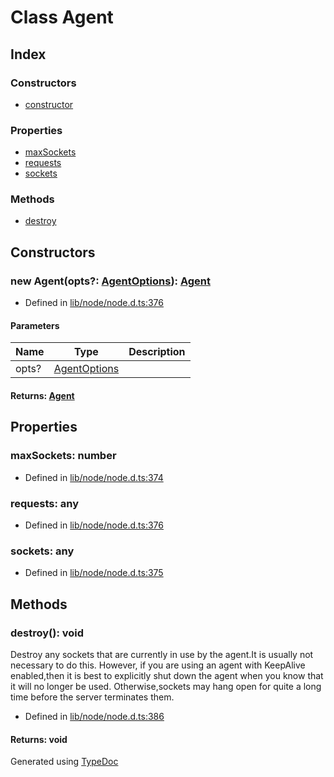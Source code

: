 # Class Agent


## Index

### Constructors
* [constructor](_http_.agent.md#constructor)

### Properties
* [maxSockets](_http_.agent.md#maxsockets)
* [requests](_http_.agent.md#requests)
* [sockets](_http_.agent.md#sockets)

### Methods
* [destroy](_http_.agent.md#destroy)

## Constructors

### new Agent(opts?: [AgentOptions](../interfaces/_http_.agentoptions.md)): [Agent](_http_.agent.md)
  
* Defined in [lib/node/node.d.ts:376](https://github.com/kimamula/typedoc/blob/HEAD/src/lib/node/node.d.ts#L376)


#### Parameters

| Name | Type | Description |
| ---- | ---- | ---- |
| opts? | [AgentOptions](../interfaces/_http_.agentoptions.md)|  |

#### Returns: [Agent](_http_.agent.md)

## Properties

### maxSockets: number

* Defined in [lib/node/node.d.ts:374](https://github.com/kimamula/typedoc/blob/HEAD/src/lib/node/node.d.ts#L374)


### requests: any

* Defined in [lib/node/node.d.ts:376](https://github.com/kimamula/typedoc/blob/HEAD/src/lib/node/node.d.ts#L376)


### sockets: any

* Defined in [lib/node/node.d.ts:375](https://github.com/kimamula/typedoc/blob/HEAD/src/lib/node/node.d.ts#L375)


## Methods

### destroy(): void
Destroy any sockets that are currently in use by the agent.It is usually not necessary to do this. However, if you are using an agent with KeepAlive enabled,then it is best to explicitly shut down the agent when you know that it will no longer be used. Otherwise,sockets may hang open for quite a long time before the server terminates them.  
* Defined in [lib/node/node.d.ts:386](https://github.com/kimamula/typedoc/blob/HEAD/src/lib/node/node.d.ts#L386)

#### Returns: void


Generated using [TypeDoc](http://typedoc.io)
